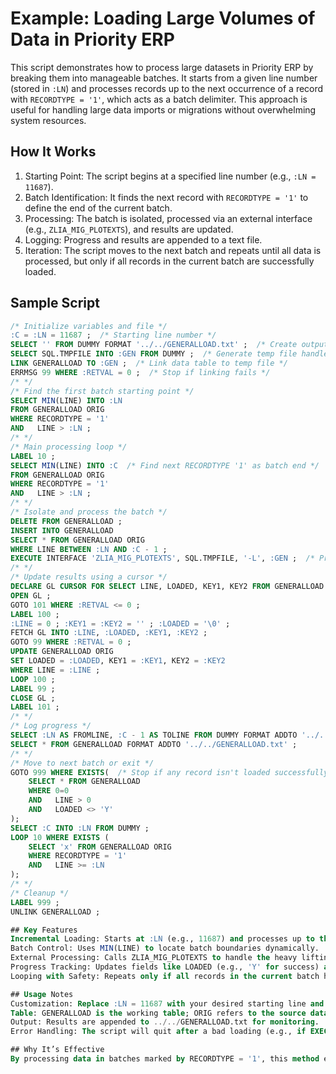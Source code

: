 # Example: Loading Large Volumes of Data in Priority ERP

This script demonstrates how to process large datasets in Priority ERP by breaking them into manageable batches. It starts from a given line number (stored in `:LN`) and processes records up to the next occurrence of a record with `RECORDTYPE = '1'`, which acts as a batch delimiter. This approach is useful for handling large data imports or migrations without overwhelming system resources.

## How It Works

1. Starting Point: The script begins at a specified line number (e.g., `:LN = 11687`).
2. Batch Identification: It finds the next record with `RECORDTYPE = '1'` to define the end of the current batch.
3. Processing: The batch is isolated, processed via an external interface (e.g., `ZLIA_MIG_PLOTEXTS`), and results are updated.
4. Logging: Progress and results are appended to a text file.
5. Iteration: The script moves to the next batch and repeats until all data is processed, but only if all records in the current batch are successfully loaded.

## Sample Script

```sql
/* Initialize variables and file */
:C = :LN = 11687 ;  /* Starting line number */
SELECT '' FROM DUMMY FORMAT '../../GENERALLOAD.txt' ;  /* Create output file */
SELECT SQL.TMPFILE INTO :GEN FROM DUMMY ;  /* Generate temp file handle */
LINK GENERALLOAD TO :GEN ;  /* Link data table to temp file */
ERRMSG 99 WHERE :RETVAL = 0 ;  /* Stop if linking fails */
/* */
/* Find the first batch starting point */
SELECT MIN(LINE) INTO :LN
FROM GENERALLOAD ORIG
WHERE RECORDTYPE = '1'
AND   LINE > :LN ;
/* */
/* Main processing loop */
LABEL 10 ;
SELECT MIN(LINE) INTO :C  /* Find next RECORDTYPE '1' as batch end */
FROM GENERALLOAD ORIG
WHERE RECORDTYPE = '1'
AND   LINE > :LN ;
/* */
/* Isolate and process the batch */
DELETE FROM GENERALLOAD ;
INSERT INTO GENERALLOAD
SELECT * FROM GENERALLOAD ORIG
WHERE LINE BETWEEN :LN AND :C - 1 ;
EXECUTE INTERFACE 'ZLIA_MIG_PLOTEXTS', SQL.TMPFILE, '-L', :GEN ;  /* Process batch */
/* */
/* Update results using a cursor */
DECLARE GL CURSOR FOR SELECT LINE, LOADED, KEY1, KEY2 FROM GENERALLOAD ;
OPEN GL ;
GOTO 101 WHERE :RETVAL <= 0 ;
LABEL 100 ;
:LINE = 0 ; :KEY1 = :KEY2 = '' ; :LOADED = '\0' ;
FETCH GL INTO :LINE, :LOADED, :KEY1, :KEY2 ;
GOTO 99 WHERE :RETVAL = 0 ;
UPDATE GENERALLOAD ORIG
SET LOADED = :LOADED, KEY1 = :KEY1, KEY2 = :KEY2
WHERE LINE = :LINE ;
LOOP 100 ;
LABEL 99 ;
CLOSE GL ;
LABEL 101 ;
/* */
/* Log progress */
SELECT :LN AS FROMLINE, :C - 1 AS TOLINE FROM DUMMY FORMAT ADDTO '../../GENERALLOAD.txt' ;
SELECT * FROM GENERALLOAD FORMAT ADDTO '../../GENERALLOAD.txt' ;
/* */
/* Move to next batch or exit */
GOTO 999 WHERE EXISTS(  /* Stop if any record isn't loaded successfully */
    SELECT * FROM GENERALLOAD
    WHERE 0=0
    AND   LINE > 0
    AND   LOADED <> 'Y'
);
SELECT :C INTO :LN FROM DUMMY ;
LOOP 10 WHERE EXISTS (
    SELECT 'x' FROM GENERALLOAD ORIG
    WHERE RECORDTYPE = '1'
    AND   LINE >= :LN
);
/* */
/* Cleanup */
LABEL 999 ;
UNLINK GENERALLOAD ;

## Key Features
Incremental Loading: Starts at :LN (e.g., 11687) and processes up to the next RECORDTYPE = '1' (stored in :C), avoiding memory overload.
Batch Control: Uses MIN(LINE) to locate batch boundaries dynamically.
External Processing: Calls ZLIA_MIG_PLOTEXTS to handle the heavy lifting (e.g., data transformation or loading).
Progress Tracking: Updates fields like LOADED (e.g., 'Y' for success) and logs each batch to a file.
Looping with Safety: Repeats only if all records in the current batch have LOADED = 'Y' and there’s a RECORDTYPE = '1' at or beyond :LN; otherwise, it exits to LABEL 999.

## Usage Notes
Customization: Replace :LN = 11687 with your desired starting line and adjust ZLIA_MIG_PLOTEXTS to your interface.
Table: GENERALLOAD is the working table; ORIG refers to the source data.
Output: Results are appended to ../../GENERALLOAD.txt for monitoring.
Error Handling: The script will quit after a bad loading (e.g., if EXECUTE INTERFACE fails or any record has LOADED <> 'Y'), thanks to the GOTO 999 check. You can then review the log in ../../GENERALLOAD.txt, fix the data, and restart from the last :LN.

## Why It’s Effective
By processing data in batches marked by RECORDTYPE = '1', this method ensures scalability. The GOTO 999 WHERE EXISTS(...) statement prevents the script from proceeding if any record fails to load (i.e., LOADED <> 'Y'), and the LINE >= :LN condition ensures all batch boundaries are correctly processed, making it reliable for large datasets like importing millions of records into Priority ERP.
